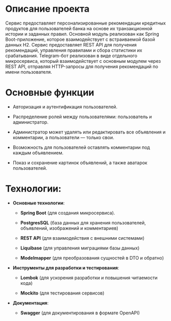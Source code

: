 # Описание проекта

Сервис предоставляет персонализированные рекомендации кредитных продуктов для пользователей банка на основе их транзакционной истории и заданных правил. Основной модуль реализован как Spring Boot-приложение, которое взаимодействует с встраиваемой базой данных H2. Сервис предоставляет REST API для получения рекомендаций, управления правилами и сбора статистики их срабатывания. Telegram-бот реализован в виде отдельного микросервиса, который взаимодействует с основным модулем через REST API, отправляя HTTP-запросы для получения рекомендаций по имени пользователя.

# Основные функции

* Авторизация и аутентификация пользователей.

* Распределение ролей между пользователями: пользователь и администратор.

* Администратор может удалять или редактировать все объявления и комментарии, а пользователи — только свои.

* Возможность для пользователей оставлять комментарии под каждым объявлением.

* Показ и сохранение картинок объявлений, а также аватарок пользователей.

# Технологии:

* **Основные технологии**:

    - **Spring Boot** (для создания микросервиса).

    - **PostgresSQL** (база данных для хранения пользователей, объявлений, изображений и комментариев)

    - **REST API** (для взаимодействия с внешними системами)

    - **Liquibase** (для управления миграциями базы данных)

    - **Modelmapper** (для преобразования сущностей в DTO и обратно)

* **Инструменты для разработки и тестирования**:

    - **Lombok** (для ускорения разработки и повышения читаемости кода)
  
    - **Mockito** (для тестирования сервисов)

* **Документация**:

    - **Swagger** (для документирования в формате OpenAPI)
 

